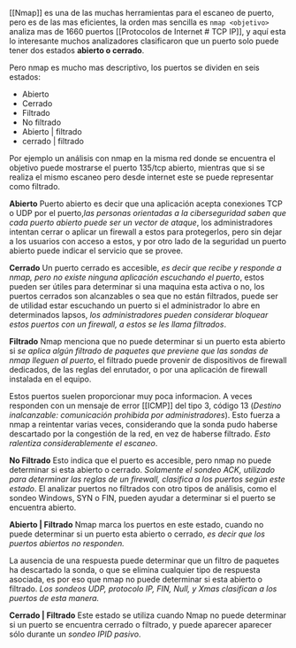 [[Nmap]] es una de las muchas herramientas para el escaneo de puerto, pero es de las mas eficientes, la orden mas sencilla es ` nmap <objetivo> ` analiza mas de 1660 puertos [[Protocolos de Internet # TCP IP]], y aquí esta lo interesante muchos analizadores clasificaron que un puerto solo puede tener dos estados **abierto o cerrado**.

Pero nmap es mucho mas descriptivo, los puertos se dividen en seis estados:
- Abierto
- Cerrado
- Filtrado
- No filtrado
- Abierto | filtrado 
- cerrado | filtrado

Por ejemplo un análisis con nmap en la misma red donde se encuentra el objetivo puede mostrarse el puerto 135/tcp abierto, mientras que si se realiza el mismo escaneo pero desde internet este se puede representar como filtrado.

**Abierto**
Puerto abierto es decir que una aplicación acepta conexiones TCP o UDP por el puerto,*las personas orientadas a la ciberseguridad saben que cada puerto abierto puede ser un vector de ataque*, los administradores intentan cerrar o aplicar un firewall a estos para protegerlos, pero sin dejar a los usuarios con acceso a estos, y por otro lado de la seguridad un puerto abierto puede indicar el servicio que se provee.

**Cerrado**
Un puerto cerrado es accesible, *es decir que recibe y responde a nmap, pero no existe ninguna aplicación escuchando el puerto*, estos pueden ser útiles para determinar si una maquina esta activa o no, los puertos cerrados son alcanzables o sea que no están filtrados, puede ser de utilidad estar escuchando un puerto si el administrador lo abre en determinados lapsos, *los administradores pueden considerar bloquear estos puertos con un firewall, a estos se les llama filtrados*.

**Filtrado**
Nmap menciona que no puede determinar si un puerto esta abierto si *se aplica algún filtrado de paquetes que previene que las sondas de nmap lleguen al puerto*, el filtrado puede provenir de dispositivos de firewall dedicados, de las reglas del enrutador, o por una aplicación de firewall instalada en el equipo.

Estos puertos suelen proporcionar muy poca informacion. A veces responden con un mensaje de error [[ICMP]] del tipo 3, código 13 (*Destino inalcanzable: comunicación prohibida por administradores*). Esto fuerza a nmap a reintentar varias veces, considerando que la sonda pudo haberse descartado por la congestión de la red, en vez de haberse filtrado. *Esto ralentiza considerablemente el escaneo*.

**No Filtrado**
Esto indica que el puerto es accesible, pero nmap no puede determinar si esta abierto o cerrado.
*Solamente el sondeo ACK, utilizado para determinar las reglas de un firewall, clasifica a los puertos según este estado*. El analizar puertos no filtrados con otro tipos de análisis, como el sondeo Windows, SYN o FIN, pueden ayudar a determinar si el puerto se encuentra abierto.

**Abierto | Filtrado**
Nmap marca los puertos en este estado, cuando no puede determinar si un puerto esta abierto o cerrado, *es decir que los puertos abiertos no responden.*

La ausencia de una respuesta puede determinar que un filtro de paquetes ha descartado la sonda, o que se elimina cualquier tipo de respuesta asociada, es por eso que nmap no puede determinar si esta abierto o filtrado. *Los sondeos UDP, protocolo IP, FIN, Null, y Xmas clasifican a los puertos de esta manera.*

**Cerrado | Filtrado**
Este estado se utiliza cuando Nmap no puede determinar si un puerto se encuentra cerrado o filtrado, y puede aparecer aparecer sólo durante un *sondeo IPID pasivo*.